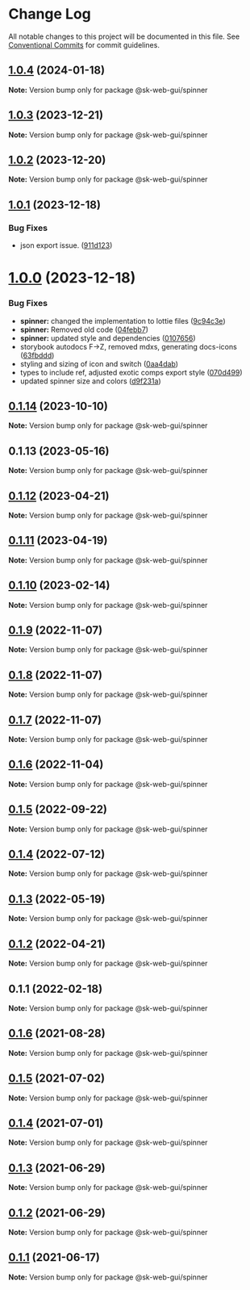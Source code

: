 # Change Log

All notable changes to this project will be documented in this file.
See [Conventional Commits](https://conventionalcommits.org) for commit guidelines.

## [1.0.4](https://github.com/Sundsvallskommun/web-shared-components/compare/@sk-web-gui/spinner@1.0.3...@sk-web-gui/spinner@1.0.4) (2024-01-18)

**Note:** Version bump only for package @sk-web-gui/spinner

## [1.0.3](https://github.com/Sundsvallskommun/web-shared-components/compare/@sk-web-gui/spinner@1.0.2...@sk-web-gui/spinner@1.0.3) (2023-12-21)

**Note:** Version bump only for package @sk-web-gui/spinner

## [1.0.2](https://github.com/Sundsvallskommun/web-shared-components/compare/@sk-web-gui/spinner@1.0.1...@sk-web-gui/spinner@1.0.2) (2023-12-20)

**Note:** Version bump only for package @sk-web-gui/spinner

## [1.0.1](https://github.com/Sundsvallskommun/web-shared-components/compare/@sk-web-gui/spinner@1.0.0...@sk-web-gui/spinner@1.0.1) (2023-12-18)

### Bug Fixes

- json export issue. ([911d123](https://github.com/Sundsvallskommun/web-shared-components/commit/911d12342a5f348fb71c842690b251e3b71d4760))

# [1.0.0](https://github.com/Sundsvallskommun/web-shared-components/compare/@sk-web-gui/spinner@0.1.14...@sk-web-gui/spinner@1.0.0) (2023-12-18)

### Bug Fixes

- **spinner:** changed the implementation to lottie files ([9c94c3e](https://github.com/Sundsvallskommun/web-shared-components/commit/9c94c3e5832b874eae9308c312d2793a5f890990))
- **spinner:** Removed old code ([04febb7](https://github.com/Sundsvallskommun/web-shared-components/commit/04febb7de6ea69421bd5c2b9ac47fdb725472e96))
- **spinner:** updated style and dependencies ([0107656](https://github.com/Sundsvallskommun/web-shared-components/commit/0107656af0ba7f67862d6e63378df7ba7873061f))
- storybook autodocs F->Z, removed mdxs, generating docs-icons ([63fbddd](https://github.com/Sundsvallskommun/web-shared-components/commit/63fbddd93035115ae805d7e21ad73ef426e93a42))
- styling and sizing of icon and switch ([0aa4dab](https://github.com/Sundsvallskommun/web-shared-components/commit/0aa4dab97bb6c1fbc01a22f655baf6248bfd36f2))
- types to include ref, adjusted exotic comps export style ([070d499](https://github.com/Sundsvallskommun/web-shared-components/commit/070d4990ecea5d5ce90ebdd684a381bb8ad95861))
- updated spinner size and colors ([d9f231a](https://github.com/Sundsvallskommun/web-shared-components/commit/d9f231ab71d86331b556a05d8bf597dc7fc12239))

## [0.1.14](https://github.com/Sundsvallskommun/web-shared-components/compare/@sk-web-gui/spinner@0.1.13...@sk-web-gui/spinner@0.1.14) (2023-10-10)

**Note:** Version bump only for package @sk-web-gui/spinner

## 0.1.13 (2023-05-16)

**Note:** Version bump only for package @sk-web-gui/spinner

## [0.1.12](https://github.com/Sundsvallskommun/web-shared-components/compare/@sk-web-gui/spinner@0.1.11...@sk-web-gui/spinner@0.1.12) (2023-04-21)

**Note:** Version bump only for package @sk-web-gui/spinner

## [0.1.11](https://github.com/Sundsvallskommun/web-shared-components/compare/@sk-web-gui/spinner@0.1.10...@sk-web-gui/spinner@0.1.11) (2023-04-19)

**Note:** Version bump only for package @sk-web-gui/spinner

## [0.1.10](https://github.com/Sundsvallskommun/web-shared-components/compare/@sk-web-gui/spinner@0.1.9...@sk-web-gui/spinner@0.1.10) (2023-02-14)

**Note:** Version bump only for package @sk-web-gui/spinner

## [0.1.9](https://github.com/Sundsvallskommun/web-shared-components/compare/@sk-web-gui/spinner@0.1.8...@sk-web-gui/spinner@0.1.9) (2022-11-07)

**Note:** Version bump only for package @sk-web-gui/spinner

## [0.1.8](https://github.com/Sundsvallskommun/web-shared-components/compare/@sk-web-gui/spinner@0.1.7...@sk-web-gui/spinner@0.1.8) (2022-11-07)

**Note:** Version bump only for package @sk-web-gui/spinner

## [0.1.7](https://github.com/Sundsvallskommun/web-shared-components/compare/@sk-web-gui/spinner@0.1.6...@sk-web-gui/spinner@0.1.7) (2022-11-07)

**Note:** Version bump only for package @sk-web-gui/spinner

## [0.1.6](https://github.com/Sundsvallskommun/web-shared-components/compare/@sk-web-gui/spinner@0.1.5...@sk-web-gui/spinner@0.1.6) (2022-11-04)

**Note:** Version bump only for package @sk-web-gui/spinner

## [0.1.5](https://github.com/Sundsvallskommun/web-shared-components/compare/@sk-web-gui/spinner@0.1.4...@sk-web-gui/spinner@0.1.5) (2022-09-22)

**Note:** Version bump only for package @sk-web-gui/spinner

## [0.1.4](https://github.com/Sundsvallskommun/web-shared-components/compare/@sk-web-gui/spinner@0.1.3...@sk-web-gui/spinner@0.1.4) (2022-07-12)

**Note:** Version bump only for package @sk-web-gui/spinner

## [0.1.3](https://github.com/Sundsvallskommun/web-shared-components/compare/@sk-web-gui/spinner@0.1.2...@sk-web-gui/spinner@0.1.3) (2022-05-19)

**Note:** Version bump only for package @sk-web-gui/spinner

## [0.1.2](https://github.com/Sundsvallskommun/web-shared-components/compare/@sk-web-gui/spinner@0.1.1...@sk-web-gui/spinner@0.1.2) (2022-04-21)

**Note:** Version bump only for package @sk-web-gui/spinner

## 0.1.1 (2022-02-18)

**Note:** Version bump only for package @sk-web-gui/spinner

## [0.1.6](https://github.com/vechai/sk-web-gui/compare/@sk-web-gui/spinner@0.1.5...@sk-web-gui/spinner@0.1.6) (2021-08-28)

**Note:** Version bump only for package @sk-web-gui/spinner

## [0.1.5](https://github.com/vechai/sk-web-gui/compare/@sk-web-gui/spinner@0.1.4...@sk-web-gui/spinner@0.1.5) (2021-07-02)

**Note:** Version bump only for package @sk-web-gui/spinner

## [0.1.4](https://github.com/vechai/sk-web-gui/compare/@sk-web-gui/spinner@0.1.3...@sk-web-gui/spinner@0.1.4) (2021-07-01)

**Note:** Version bump only for package @sk-web-gui/spinner

## [0.1.3](https://github.com/vechai/sk-web-gui/compare/@sk-web-gui/spinner@0.1.2...@sk-web-gui/spinner@0.1.3) (2021-06-29)

**Note:** Version bump only for package @sk-web-gui/spinner

## [0.1.2](https://github.com/vechai/sk-web-gui/compare/@sk-web-gui/spinner@0.1.1...@sk-web-gui/spinner@0.1.2) (2021-06-29)

**Note:** Version bump only for package @sk-web-gui/spinner

## [0.1.1](https://github.com/vechai/sk-web-gui/compare/@sk-web-gui/spinner@0.1.0...@sk-web-gui/spinner@0.1.1) (2021-06-17)

**Note:** Version bump only for package @sk-web-gui/spinner
